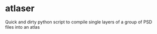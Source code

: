 # atlaser
Quick and dirty python script to compile single layers of a group of PSD files into an atlas
